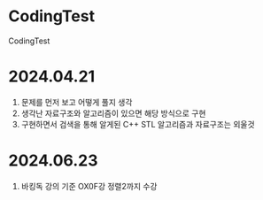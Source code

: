 # CodingTest
CodingTest

# 2024.04.21
1. 문제를 먼저 보고 어떻게 풀지 생각
2. 생각난 자료구조와 알고리즘이 있으면 해당 방식으로 구현
3. 구현하면서 검색을 통해 알게된 C++ STL 알고리즘과 자료구조는 외울것

# 2024.06.23
1. 바킹독 강의 기준 OX0F강 정렬2까지 수강

